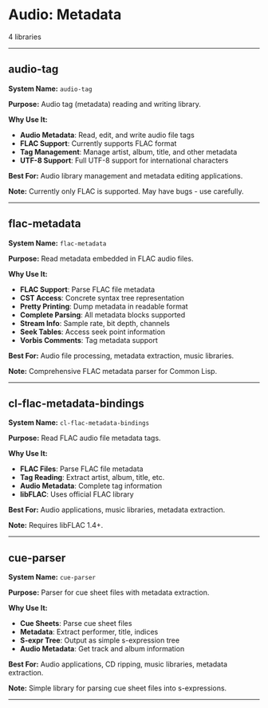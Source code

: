 # Audio: Metadata

4 libraries

---

## audio-tag

**System Name:** `audio-tag`

**Purpose:** Audio tag (metadata) reading and writing library.

**Why Use It:**
- **Audio Metadata**: Read, edit, and write audio file tags
- **FLAC Support**: Currently supports FLAC format
- **Tag Management**: Manage artist, album, title, and other metadata
- **UTF-8 Support**: Full UTF-8 support for international characters

**Best For:** Audio library management and metadata editing applications.

**Note:** Currently only FLAC is supported. May have bugs - use carefully.

---


## flac-metadata

**System Name:** `flac-metadata`

**Purpose:** Read metadata embedded in FLAC audio files.

**Why Use It:**
- **FLAC Support**: Parse FLAC file metadata
- **CST Access**: Concrete syntax tree representation
- **Pretty Printing**: Dump metadata in readable format
- **Complete Parsing**: All metadata blocks supported
- **Stream Info**: Sample rate, bit depth, channels
- **Seek Tables**: Access seek point information
- **Vorbis Comments**: Tag metadata support

**Best For:** Audio file processing, metadata extraction, music libraries.

**Note:** Comprehensive FLAC metadata parser for Common Lisp.

---


## cl-flac-metadata-bindings

**System Name:** `cl-flac-metadata-bindings`

**Purpose:** Read FLAC audio file metadata tags.

**Why Use It:**
- **FLAC Files**: Parse FLAC file metadata
- **Tag Reading**: Extract artist, album, title, etc.
- **Audio Metadata**: Complete tag information
- **libFLAC**: Uses official FLAC library

**Best For:** Audio applications, music libraries, metadata extraction.

**Note:** Requires libFLAC 1.4+.

---


## cue-parser

**System Name:** `cue-parser`

**Purpose:** Parser for cue sheet files with metadata extraction.

**Why Use It:**
- **Cue Sheets**: Parse cue sheet files
- **Metadata**: Extract performer, title, indices
- **S-expr Tree**: Output as simple s-expression tree
- **Audio Metadata**: Get track and album information

**Best For:** Audio applications, CD ripping, music libraries, metadata extraction.

**Note:** Simple library for parsing cue sheet files into s-expressions.

---


